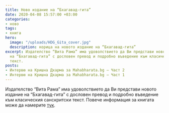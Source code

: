 ```yaml
---
title: Ново издание на “Бхагавад-гита”
date: 2020-04-08 15:57:00 +03:00
categories:
- ново
tags:
- книга
hero:
  image: "/uploads/HDG_Gita_cover.jpg"
  description: корица на новото издание на “Бхагавад-гита”
excerpt: Издателство “Вита Рама” има удоволствието да Ви представи новото издание
  на “Бхагавад-гита” с дословен превод и подробно въведение към класическия санскритски
  текст.
posts:
- Интервю на Кришна Дхарма за Mahabharata.bg – Част 2
- Интервю на Кришна Дхарма за Mahabharata.bg – Част 1
---
```


Издателство “Вита Рама” има удоволствието да Ви представи новото издание на “Бхагавад-гита” с дословен превод и подробно въведение към класическия санскритски текст. Повече информация за книгата може да намерите [тук](http://vitarama.bg/shop/bg/p/bagavad-gita).